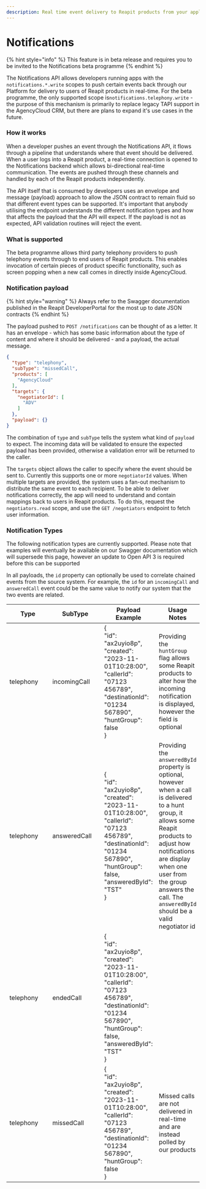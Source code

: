 ```yaml
---
description: Real time event delivery to Reapit products from your applications
---
```


# Notifications

{% hint style="info" %}
This feature is in beta release and requires you to be invited to the Notifications beta programme
{% endhint %}

The Notifications API allows developers running apps with the `notifications.*.write` scopes to push certain events back through our Platform for delivery to users of Reapit products in real-time. For the beta programme, the only supported scope is`notifications.telephony.write` - the purpose of this mechanism is primarily to replace legacy TAPI support in the AgencyCloud CRM, but there are plans to expand it's use cases in the future.

### How it works

When a developer pushes an event through the Notifications API, it flows through a pipeline that understands where that event should be delivered. When a user logs into a Reapit product, a real-time connection is opened to the Notifications backend which allows bi-directional real-time communication. The events are pushed through these channels and handled by each of the Reapit products independently.

The API itself that is consumed by developers uses an envelope and message (payload) approach to allow the JSON contract to remain fluid so that different event types can be supported. It's important that anybody utilising the endpoint understands the different notification types and how that affects the payload that the API will expect. If the payload is not as expected, API validation routines will reject the event.

### What is supported

The beta programme allows third party telephony providers to push telephony events through to end users of Reapit products. This enables invocation of certain pieces of product specific functionality, such as screen popping when a new call comes in directly inside AgencyCloud.

### Notification payload

{% hint style="warning" %}
Always refer to the Swagger documentation published in the Reapit DeveloperPortal for the most up to date JSON contracts
{% endhint %}

The payload pushed to `POST /notifications` can be thought of as a letter. It has an envelope - which has some basic information about the type of content and where it should be delivered - and a payload, the actual message.

```json
{
  "type": "telephony",
  "subType": "missedCall",
  "products": [
    "AgencyCloud"
  ],
  "targets": {
    "negotiatorId": [
      "ADV"
    ]
  },
  "payload": {}
}
```

The combination of `type` and `subType` tells the system what kind of `payload` to expect.  The incoming data will be validated to ensure the expected payload has been provided, otherwise a validation error will be returned to the caller.

The `targets` object allows the caller to specify where the event should be sent to. Currently this supports one or more `negotiatorId` values. When multiple targets are provided, the system uses a fan-out mechanism to distribute the same event to each recipient. To be able to deliver notifications correctly, the app will need to understand and contain mappings back to users in Reapit products. To do this, request the `negotiators.read` scope, and use the `GET /negotiators` endpoint to fetch user information.

### Notification Types

The following notification types are currently supported. Please note that examples will eventually be available on our Swagger documentation which will supersede this page, however an update to Open API 3 is required before this can be supported

In all payloads, the `id` property can optionally be used to correlate chained events from the source system. For example, the `id` for an `incomingCall` and `answeredCall` event could be the same value to notify our system that the two events are related.

<table><thead><tr><th width="131">Type</th><th width="147">SubType</th><th>Payload Example</th><th>Usage Notes</th></tr></thead><tbody><tr><td>telephony</td><td>incomingCall</td><td>{ <br>    "id": "ax2uyio8p",<br>    "created": "2023-11-01T10:28:00",<br>    "callerId": "07123 456789", <br>    "destinationId": "01234 567890", <br>    "huntGroup": false <br>}</td><td>Providing the <code>huntGroup</code> flag allows some Reapit products to alter how the incoming notification is displayed, however the field is optional</td></tr><tr><td>telephony</td><td>answeredCall</td><td>{ <br>   "id": "ax2uyio8p", <br>   "created": "2023-11-01T10:28:00",<br>    "callerId": "07123 456789", <br>    "destinationId": "01234 567890", <br>    "huntGroup": false, <br>    "answeredById": "TST" <br>}</td><td>Providing the <code>answeredById</code> property is optional, however when a call is delivered to a hunt group, it allows some Reapit products to adjust how notifications are display when one user from the group answers the call. The <code>answeredById</code> should be a valid negotiator id</td></tr><tr><td>telephony</td><td>endedCall</td><td>{ <br>    "id": "ax2uyio8p", <br>    "created": "2023-11-01T10:28:00", <br>    "callerId": "07123 456789", <br>    "destinationId": "01234 567890", <br>    "huntGroup": false, <br>    "answeredById": "TST" <br>}</td><td></td></tr><tr><td>telephony</td><td>missedCall</td><td>{ <br>    "id": "ax2uyio8p", <br>    "created": "2023-11-01T10:28:00", <br>    "callerId": "07123 456789", <br>    "destinationId": "01234 567890", <br>    "huntGroup": false <br>}</td><td>Missed calls are not delivered in real-time and are instead polled by our products</td></tr></tbody></table>



